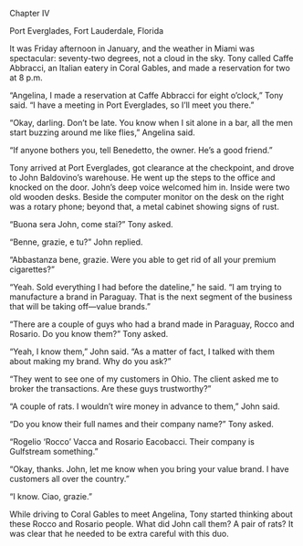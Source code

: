 Chapter IV

Port Everglades, Fort Lauderdale, Florida

It was Friday afternoon in January, and the weather in Miami was spectacular: seventy-two degrees, not a cloud in the sky. Tony called Caffe Abbracci, an Italian eatery in Coral Gables, and made a reservation for two at 8 p.m.

“Angelina, I made a reservation at Caffe Abbracci for eight o’clock,” Tony said. “I have a meeting in Port Everglades, so I’ll meet you there.”

“Okay, darling. Don’t be late. You know when I sit alone in a bar, all the men start buzzing around me like flies,” Angelina said.

“If anyone bothers you, tell Benedetto, the owner. He’s a good friend.”

Tony arrived at Port Everglades, got clearance at the checkpoint, and drove to John Baldovino’s warehouse. He went up the steps to the office and knocked on the door. John’s deep voice welcomed him in. Inside were two old wooden desks. Beside the computer monitor on the desk on the right was a rotary phone; beyond that, a metal cabinet showing signs of rust.

“Buona sera John, come stai?” Tony asked.

“Benne, grazie, e tu?” John replied.

“Abbastanza bene, grazie. Were you able to get rid of all your premium cigarettes?”

“Yeah. Sold everything I had before the dateline,” he said. “I am trying to manufacture a brand in Paraguay. That is the next segment of the business that will be taking off—value brands.”

“There are a couple of guys who had a brand made in Paraguay, Rocco and Rosario. Do you know them?” Tony asked.

“Yeah, I know them,” John said. “As a matter of fact, I talked with them about making my brand. Why do you ask?”

“They went to see one of my customers in Ohio. The client asked me to broker the transactions. Are these guys trustworthy?”

“A couple of rats. I wouldn’t wire money in advance to them,” John said.

“Do you know their full names and their company name?” Tony asked.

“Rogelio ‘Rocco’ Vacca and Rosario Eacobacci. Their company is Gulfstream something.”

“Okay, thanks. John, let me know when you bring your value brand. I have customers all over the country.”

“I know. Ciao, grazie.”

While driving to Coral Gables to meet Angelina, Tony started thinking about these Rocco and Rosario people. What did John call them? A pair of rats? It was clear that he needed to be extra careful with this duo.
